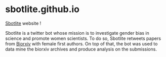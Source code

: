 # sbotlite.github.io
[Sbotlite](https://twitter.com/sbotlite) website !

Sbotlite is a twitter bot whose mission is to investigate gender bias in science and promote women scientists. To do so, Sbotlite retweets papers from [Biorxiv](https://www.biorxiv.org/) with female first authors. On top of that, the bot was used to data mine the biorxiv archives and produce analysis on the submissions.
